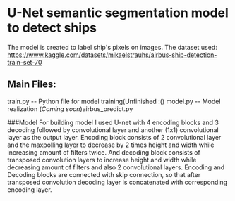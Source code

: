 # U-Net semantic segmentation model to detect ships
The model is created to label ship's pixels on images.
The dataset used: https://www.kaggle.com/datasets/mikaelstrauhs/airbus-ship-detection-train-set-70
## Main Files:
train.py -- Python file for model training(Unfinished :()
model.py -- Model realization
(*Coming soon*)airbus_predict.py

###Model
For building model I used U-net with 4 encoding blocks and 3 decoding followed by convolutional layer and another (1x1) convolutional layer as the output layer. Encoding block consists of 2 convolutional layer and the maxpolling layer to decrease by 2 times height and width while increasing amount of filters twice. And decoding block consists of transposed convolution layers to increase height and width while decreasing amount of filters and also 2 convolutional layers. Encoding and Decoding blocks are connected with skip connection, so that after transposed convolution decoding layer is concatenated with corresponding encoding layer.
